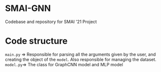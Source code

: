 # SMAI-GNN
Codebase and repository for SMAI '21 Project


# Code structure

`main.py` => Responsible for parsing all the arguments given by the user, and creating the object of the `model`. Also responsible for managing the dataset.
`model.py`=> The class for GraphCNN model and MLP model

